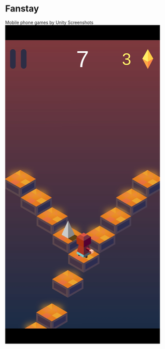 # Fanstay
Mobile phone games by Unity
Screenshots
![截图](screenshots/Screenshot_20190415-151218_Fantacy.jpg)

